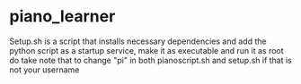 # piano_learner
Setup.sh is a script that installs necessary dependencies and add the python script as a startup service, make it as executable and run it as root\
do take note that to change "pi" in both pianoscript.sh and setup.sh if that is not your username
